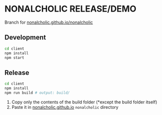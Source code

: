 # NONALCHOLIC RELEASE/DEMO

Branch for [nonalcholic.github.io/nonalcholic](nonalcholic.github.io/nonalcholic)

## Development

```bash
cd client
npm install
npm start
```

## Release

```bash
cd client
npm install
npm run build # output: build/
```

1. Copy only the contents of the build folder (\*except the build folder itself)
2. Paste it in [nonalcholic.github.io](https://github.com/nonalcholic/nonalcholic.github.io) `nonalcholic` directory
